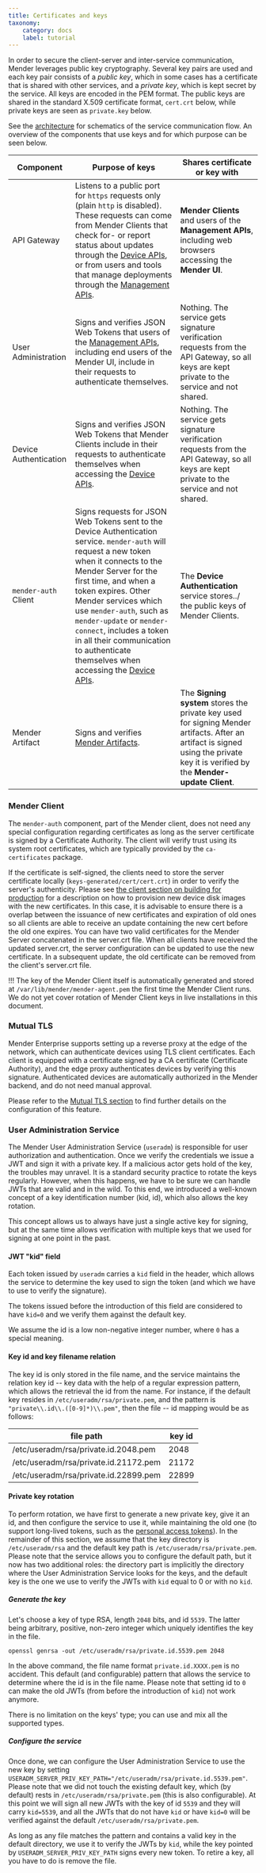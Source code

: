 ```yaml
---
title: Certificates and keys
taxonomy:
    category: docs
    label: tutorial
---
```


In order to secure the client-server and inter-service communication,
Mender leverages public key cryptography. Several key pairs are used
and each key pair consists of a *public key*, which in some cases has
a certificate that is shared with other services, and a *private key*,
which is kept secret by the service.
All keys are encoded in the PEM format. The public keys are shared in the
standard X.509 certificate format, `cert.crt` below,
while private keys are seen as `private.key` below.

See the [architecture](../01.Architecture/docs.md) for schematics of the service
communication flow. An overview of the components that use keys and
for which purpose can be seen below.

| Component | Purpose of keys | Shares certificate or key with |
|-----------------------|----------------------------------------------------------------------------------------------------------------------------------------------------------------------------------------------------------------------------------------------------------------------------------------------------------------------------------|---------------------------------------------------------------------------------------------------------------------------------------------|
| API Gateway | Listens to a public port for `https` requests only (plain `http` is disabled). These requests can come from Mender Clients that check for- or report status about updates through the [Device APIs](../../../200.Server-side-API/?target=_blank#device-apis), or from users and tools that manage deployments through the [Management APIs](../../../200.Server-side-API/?target=_blank#management-apis). | **Mender Clients** and users of the **Management APIs**, including web browsers accessing the **Mender UI**. |
| User Administration | Signs and verifies JSON Web Tokens that users of the [Management APIs](../../../200.Server-side-API/?target=_blank#management-apis), including end users of the Mender UI, include in their requests to authenticate themselves. | Nothing. The service gets signature verification requests from the API Gateway, so all keys are kept private to the service and not shared. |
| Device Authentication | Signs and verifies JSON Web Tokens that Mender Clients include in their requests to authenticate themselves when accessing the [Device APIs](../../../200.Server-side-API/?target=_blank#device-apis). | Nothing. The service gets signature verification requests from the API Gateway, so all keys are kept private to the service and not shared. |
| `mender-auth` Client | Signs requests for JSON Web Tokens sent to the Device Authentication service. `mender-auth` will request a new token when it connects to the Mender Server for the first time, and when a token expires. Other Mender services which use `mender-auth`, such as `mender-update` or `mender-connect`, includes a token in all their communication to authenticate themselves when accessing the [Device APIs](../../../200.Server-side-API/?target=_blank#device-apis). | The **Device Authentication** service stores../ the public keys of Mender Clients. |
| Mender Artifact | Signs and verifies [Mender Artifacts](../../../02.Overview/03.Artifact/docs.md). | The **Signing system** stores the private key used for signing Mender artifacts. After an artifact is signed using the private key it is verified by the **Mender-update Client**. |

### Mender Client

The `mender-auth` component, part of the Mender client, does not need any special configuration regarding certificates as long as the server certificate
is signed by a Certificate Authority. The client will verify trust using its system root certificates, which
are typically provided by the `ca-certificates` package.

If the certificate is self-signed, the clients need to store the server certificate locally
(`keys-generated/cert/cert.crt`) in order to verify the server's authenticity.
Please see [the client section on building for production](../../../05.Operating-System-updates-Yocto-Project/06.Build-for-production/docs.md)
for a description on how to provision new device disk images with the new certificates. In this case, it
is advisable to ensure there is a overlap between the issuance of new certificates and expiration of old
ones so all clients are able to receive an update containing the new cert before the old one expires. You
can have two valid certificates for the Mender Server concatenated in the server.crt file. When all clients
have received the updated server.crt, the server configuration can be updated to use the new certificate.
In a subsequent update, the old certificate can be removed from the client's server.crt file.

!!! The key of the Mender Client itself is automatically generated and stored at `/var/lib/mender/mender-agent.pem` the first time the Mender Client runs. We do not yet cover rotation of Mender Client keys in live installations in this document.


### Mutual TLS

Mender Enterprise supports setting up a reverse proxy at the edge of the network, which can authenticate devices using TLS client certificates. Each client is equipped with a certificate signed by a CA certificate (Certificate Authority), and the edge proxy authenticates devices by verifying this signature. Authenticated devices are automatically authorized in the Mender backend, and do not need manual approval.

Please refer to the [Mutual TLS section](../../../08.Server-integration/04.Mender-Gateway/10.Mutual-TLS-authentication/docs.md)
to find further details on the configuration of this feature.

### User Administration Service

The Mender User Administration Service (`useradm`) is responsible for user authorization
and authentication. Once we verify the credentials we issue a JWT and sign it with a private key.
If a malicious actor gets hold of the key, the troubles may unravel. It is a standard security
practice to rotate the keys regularly. However, when this happens, we have to be sure
we can handle JWTs that are valid and in the wild. To this end, we introduced
a well-known concept of a key identification number (kid, id),
which also allows the key rotation.

This concept allows us to always have just a single active key for signing, but at the same time
allows verification with multiple keys that we used for signing at one point in the past.

#### JWT "kid" field

Each token issued by `useradm` carries a `kid` field in the header, which allows the service to determine
the key used to sign the token (and which we have to use to verify the signature).

The tokens issued before the introduction of this field are considered to have `kid=0`
and we verify them against the default key.

We assume the id is a low non-negative integer number, where `0` has a special meaning.

#### Key id and key filename relation

The key id is only stored in the file name, and the service maintains the relation key id -- key data
with the help of a regular expression pattern, which allows the retrieval the id from the name.
For instance, if the default key resides in `/etc/useradm/rsa/private.pem`, and the pattern
is `"private\\.id\\.([0-9]*)\\.pem"`, then the file -- id mapping would be as follows:

| file path | key id |
| --------- | ------ |
| /etc/useradm/rsa/private.id.2048.pem | 2048 |
| /etc/useradm/rsa/private.id.21172.pem | 21172 |
| /etc/useradm/rsa/private.id.22899.pem | 22899 |

#### Private key rotation

To perform rotation, we have first to generate a new private key, give it an id, and then configure
the service to use it, while maintaining the old one (to support long-lived tokens, 
such as the [personal access tokens](../../../08.Server-integration/01.Using-the-apis/docs.md#personal-access-tokens)).
In the remainder of this section, we assume that the key directory is `/etc/useradm/rsa`
and the default key path is `/etc/useradm/rsa/private.pem`. Please note that the service allows
you to configure the default path, but it now has two additional roles: the directory part is implicitly
the directory where the User Administration Service looks for the keys, and the default key
is the one we use to verify the JWTs with `kid` equal to 0 or with no `kid`.

##### Generate the key

Let's choose a key of type RSA, length `2048` bits, and id `5539`. The latter being arbitrary,
positive, non-zero integer which uniquely identifies the key in the file.

```shell
openssl genrsa -out /etc/useradm/rsa/private.id.5539.pem 2048
```

In the above command, the file name format `private.id.XXXX.pem` is no accident.
This default (and configurable) pattern that allows the service to determine
where the id is in the file name. Please note that setting id to `0` can make
the old JWTs (from before the introduction of `kid`) not work anymore.

There is no limitation on the keys' type; you can use and mix all the supported types.

##### Configure the service

Once done, we can configure the User Administration Service to use the new key by setting
`USERADM_SERVER_PRIV_KEY_PATH="/etc/useradm/rsa/private.id.5539.pem"`. Please note
that we did not touch the existing default key, which (by default) rests
in `/etc/useradm/rsa/private.pem` (this is also configurable). At this point
we will sign all new JWTs with the key of id `5539` and they will carry `kid=5539`,
and all the JWTs that do not have `kid` or have `kid=0` will be verified against
the default `/etc/useradm/rsa/private.pem`.

As long as any file matches the pattern and contains a valid key
in the default directory, we use it to verify the JWTs by `kid`, while
the key pointed by `USERADM_SERVER_PRIV_KEY_PATH` signs every new token.
To retire a key, all you have to do is remove the file.
